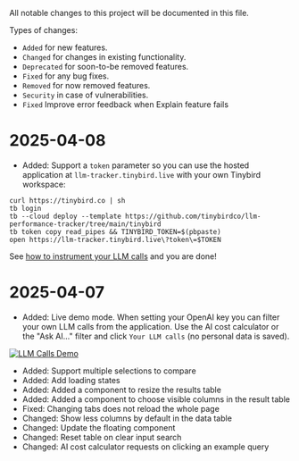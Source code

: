 All notable changes to this project will be documented in this file.

Types of changes:

- `Added` for new features.
- `Changed` for changes in existing functionality.
- `Deprecated` for soon-to-be removed features.
- `Fixed` for any bug fixes.
- `Removed` for now removed features.
- `Security` in case of vulnerabilities.
- `Fixed` Improve error feedback when Explain feature fails

2025-04-08
==========

- Added: Support a `token` parameter so you can use the hosted application at `llm-tracker.tinybird.live` with your own Tinybird workspace:

```
curl https://tinybird.co | sh
tb login
tb --cloud deploy --template https://github.com/tinybirdco/llm-performance-tracker/tree/main/tinybird
tb token copy read_pipes && TINYBIRD_TOKEN=$(pbpaste)
open https://llm-tracker.tinybird.live\?token\=$TOKEN
```

See [how to instrument your LLM calls](https://github.com/tinybirdco/llm-performance-tracker?tab=readme-ov-file#instrumentation) and you are done!

2025-04-07
==========

- Added: Live demo mode. When setting your OpenAI key you can filter your own LLM calls from the application. Use the AI cost calculator or the "Ask AI..." filter and click `Your LLM calls` (no personal data is saved).

[![LLM Calls Demo](https://img.youtube.com/vi/dF0kCYdf7QA/0.jpg)](https://youtu.be/dF0kCYdf7QA)

- Added: Support multiple selections to compare
- Added: Add loading states
- Added: Added a component to resize the results table
- Added: Added a component to choose visible columns in the result table
- Fixed: Changing tabs does not reload the whole page
- Changed: Show less columns by default in the data table
- Changed: Update the floating component
- Changed: Reset table on clear input search
- Changed: AI cost calculator requests on clicking an example query

